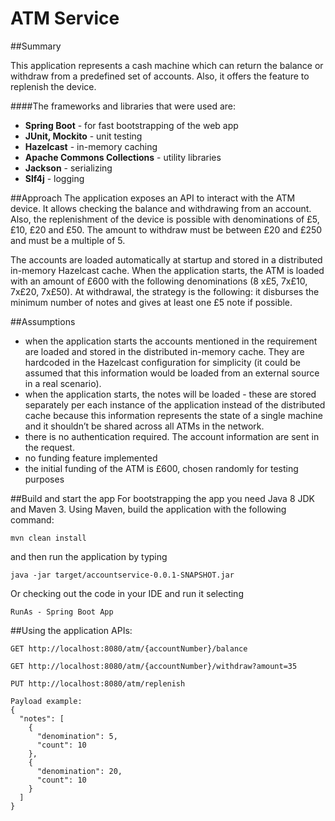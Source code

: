 ATM Service
===============

##Summary

This application represents a cash machine which can return the balance or withdraw from a predefined set of accounts. Also, it offers the feature to replenish the device.

####The frameworks and libraries that were used are:
* **Spring Boot** - for fast bootstrapping of the web app
* **JUnit, Mockito** - unit testing
* **Hazelcast** - in-memory caching
* **Apache Commons Collections** - utility libraries
* **Jackson** - serializing
* **Slf4j** - logging


##Approach
The application exposes an API to interact with the ATM device. It allows checking the balance and withdrawing from an account. Also, the replenishment of the device is possible with denominations of £5, £10, £20 and £50. The amount to withdraw must be between £20 and £250 and must be a multiple of 5.

The accounts are loaded automatically at startup and stored in a distributed in-memory Hazelcast cache. When the application starts, the ATM is loaded with an amount of £600 with the following denominations (8 x£5, 7x£10, 7x£20, 7x£50). At withdrawal, the strategy is the following: it disburses the minimum number of notes and gives at least one £5 note if possible.

##Assumptions

* when the application starts the accounts mentioned in the requirement are loaded and stored in the distributed in-memory cache. They are hardcoded in the Hazelcast configuration for simplicity (it could be assumed that this information would be loaded from an external source in a real scenario).
* when the application starts, the notes will be loaded - these are stored separately per each instance of the application instead of the distributed cache because this information represents the state of a single machine and it shouldn’t be shared across all ATMs in the network.
* there is no authentication required. The account information are sent in the request. 
* no funding feature implemented
* the initial funding of the ATM is £600, chosen randomly for testing purposes


##Build and start the app
For bootstrapping the app you need Java 8 JDK and Maven 3.
Using Maven, build the application with the following command:
```
mvn clean install
```
and then run the application by typing
```
java -jar target/accountservice-0.0.1-SNAPSHOT.jar
```
Or checking out the code in your IDE and run it selecting
```
RunAs - Spring Boot App
```
##Using the application
APIs:
```
GET http://localhost:8080/atm/{accountNumber}/balance
```
```
GET http://localhost:8080/atm/{accountNumber}/withdraw?amount=35
```
```
PUT http://localhost:8080/atm/replenish

Payload example:
{
  "notes": [
    {
      "denomination": 5,
      "count": 10
    },
    {
      "denomination": 20,
      "count": 10
    }
  ]
}
```